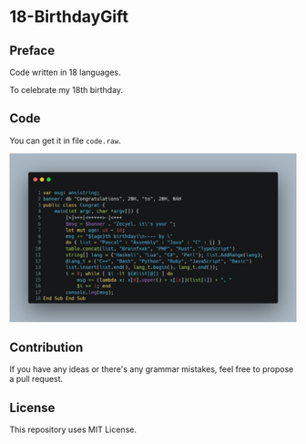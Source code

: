 # 18-BirthdayGift

## Preface

Code written in 18 languages.

To celebrate my 18th birthday.

## Code

You can get it in file `code.raw`.

![Image](./code.png)

## Contribution

If you have any ideas or there's any grammar mistakes, feel free to propose a pull request.

## License

This repository uses MIT License.
